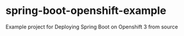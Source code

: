 # spring-boot-openshift-example
Example project for Deploying Spring Boot on Openshift 3 from source
